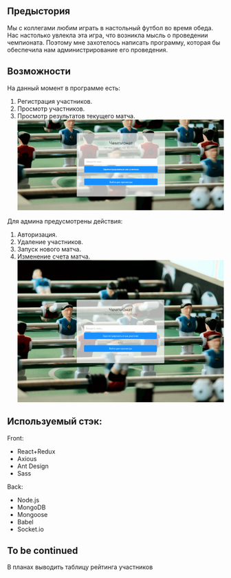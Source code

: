 ## Предыстория
Мы с коллегами любим играть в настольный футбол во время обеда. Нас настолько увлекла эта игра, что возникла мысль о проведении чемпионата. 
Поэтому мне захотелось написать программу, которая бы обеспечила нам администрирование его проведения.

## Возможности
На данный момент в программе есть:
1. Регистрация участников.
2. Просмотр участников.
3. Просмотр результатов текущего матча.
![partisipant](https://github.com/XakimAA/table-football/blob/master/participant.gif)

Для админа предусмотрены действия:
1. Авторизация.
2. Удаление участников.
3. Запуск нового матча.
4. Изменение счета матча.
![admin](https://github.com/XakimAA/table-football/blob/master/admin.gif)

## Используемый стэк:
Front:
* React+Redux
* Axious
* Ant Design
* Sass

Back:
* Node.js
* MongoDB
* Mongoose
* Babel
* Socket.io

## To be continued
В планах выводить таблицу рейтинга участников
